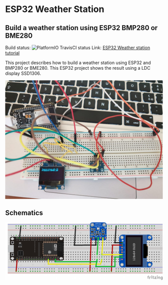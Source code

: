 # ESP32 Weather Station
## Build a weather station using ESP32 BMP280 or BME280

Build status: ![PlatformIO TravisCI status](https://travis-ci.org/survivingwithandroid/ESP32-Weather-station.svg?branch=master)
Link: [ESP32 Weather station tutorial](https://www.survivingwithandroid.com/getting-started-with-esp32-build-a-weather-station/)

This project describes how to build a weather station using ESP32 and BMP280 or BME280. This ESP32 project shows the result using a LDC display SSD1306.

![ESP32 weather station with BMP280](https://github.com/survivingwithandroid/ESP32-Weather-station/blob/master/images/esp32-weather-station-1.jpg)

## Schematics

![ESP32 weather station schematics](https://github.com/survivingwithandroid/ESP32-Weather-station/blob/master/images/esp32-weather-station.png)
